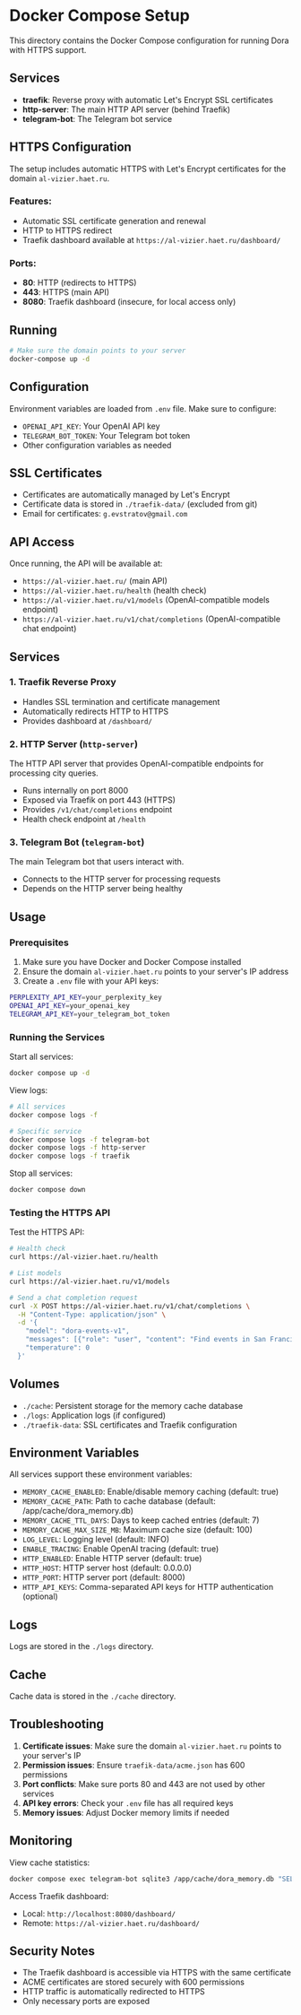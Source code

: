 # Docker Compose Setup

This directory contains the Docker Compose configuration for running Dora with HTTPS support.

## Services

- **traefik**: Reverse proxy with automatic Let's Encrypt SSL certificates
- **http-server**: The main HTTP API server (behind Traefik)
- **telegram-bot**: The Telegram bot service

## HTTPS Configuration

The setup includes automatic HTTPS with Let's Encrypt certificates for the domain `al-vizier.haet.ru`.

### Features:
- Automatic SSL certificate generation and renewal
- HTTP to HTTPS redirect
- Traefik dashboard available at `https://al-vizier.haet.ru/dashboard/`

### Ports:
- **80**: HTTP (redirects to HTTPS)
- **443**: HTTPS (main API)
- **8080**: Traefik dashboard (insecure, for local access only)

## Running

```bash
# Make sure the domain points to your server
docker-compose up -d
```

## Configuration

Environment variables are loaded from `.env` file. Make sure to configure:

- `OPENAI_API_KEY`: Your OpenAI API key
- `TELEGRAM_BOT_TOKEN`: Your Telegram bot token
- Other configuration variables as needed

## SSL Certificates

- Certificates are automatically managed by Let's Encrypt
- Certificate data is stored in `./traefik-data/` (excluded from git)
- Email for certificates: `g.evstratov@gmail.com`

## API Access

Once running, the API will be available at:
- `https://al-vizier.haet.ru/` (main API)
- `https://al-vizier.haet.ru/health` (health check)
- `https://al-vizier.haet.ru/v1/models` (OpenAI-compatible models endpoint)
- `https://al-vizier.haet.ru/v1/chat/completions` (OpenAI-compatible chat endpoint)

## Services

### 1. Traefik Reverse Proxy
- Handles SSL termination and certificate management
- Automatically redirects HTTP to HTTPS
- Provides dashboard at `/dashboard/`

### 2. HTTP Server (`http-server`)
The HTTP API server that provides OpenAI-compatible endpoints for processing city queries.
- Runs internally on port 8000
- Exposed via Traefik on port 443 (HTTPS)
- Provides `/v1/chat/completions` endpoint
- Health check endpoint at `/health`

### 3. Telegram Bot (`telegram-bot`)
The main Telegram bot that users interact with.
- Connects to the HTTP server for processing requests
- Depends on the HTTP server being healthy

## Usage

### Prerequisites
1. Make sure you have Docker and Docker Compose installed
2. Ensure the domain `al-vizier.haet.ru` points to your server's IP address
3. Create a `.env` file with your API keys:
```bash
PERPLEXITY_API_KEY=your_perplexity_key
OPENAI_API_KEY=your_openai_key
TELEGRAM_API_KEY=your_telegram_bot_token
```

### Running the Services

Start all services:
```bash
docker compose up -d
```

View logs:
```bash
# All services
docker compose logs -f

# Specific service
docker compose logs -f telegram-bot
docker compose logs -f http-server
docker compose logs -f traefik
```

Stop all services:
```bash
docker compose down
```

### Testing the HTTPS API

Test the HTTPS API:
```bash
# Health check
curl https://al-vizier.haet.ru/health

# List models
curl https://al-vizier.haet.ru/v1/models

# Send a chat completion request
curl -X POST https://al-vizier.haet.ru/v1/chat/completions \
  -H "Content-Type: application/json" \
  -d '{
    "model": "dora-events-v1",
    "messages": [{"role": "user", "content": "Find events in San Francisco"}],
    "temperature": 0
  }'
```

## Volumes

- `./cache`: Persistent storage for the memory cache database
- `./logs`: Application logs (if configured)
- `./traefik-data`: SSL certificates and Traefik configuration

## Environment Variables

All services support these environment variables:

- `MEMORY_CACHE_ENABLED`: Enable/disable memory caching (default: true)
- `MEMORY_CACHE_PATH`: Path to cache database (default: /app/cache/dora_memory.db)
- `MEMORY_CACHE_TTL_DAYS`: Days to keep cached entries (default: 7)
- `MEMORY_CACHE_MAX_SIZE_MB`: Maximum cache size (default: 100)
- `LOG_LEVEL`: Logging level (default: INFO)
- `ENABLE_TRACING`: Enable OpenAI tracing (default: true)
- `HTTP_ENABLED`: Enable HTTP server (default: true)
- `HTTP_HOST`: HTTP server host (default: 0.0.0.0)
- `HTTP_PORT`: HTTP server port (default: 8000)
- `HTTP_API_KEYS`: Comma-separated API keys for HTTP authentication (optional)

## Logs

Logs are stored in the `./logs` directory.

## Cache

Cache data is stored in the `./cache` directory.

## Troubleshooting

1. **Certificate issues**: Make sure the domain `al-vizier.haet.ru` points to your server's IP
2. **Permission issues**: Ensure `traefik-data/acme.json` has 600 permissions
3. **Port conflicts**: Make sure ports 80 and 443 are not used by other services
4. **API key errors**: Check your `.env` file has all required keys
5. **Memory issues**: Adjust Docker memory limits if needed

## Monitoring

View cache statistics:
```bash
docker compose exec telegram-bot sqlite3 /app/cache/dora_memory.db "SELECT * FROM cache_metadata;"
```

Access Traefik dashboard:
- Local: `http://localhost:8080/dashboard/`
- Remote: `https://al-vizier.haet.ru/dashboard/`

## Security Notes

- The Traefik dashboard is accessible via HTTPS with the same certificate
- ACME certificates are stored securely with 600 permissions
- HTTP traffic is automatically redirected to HTTPS
- Only necessary ports are exposed